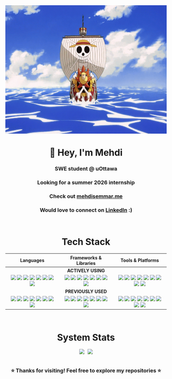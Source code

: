 <div align="center">
  <img src="./luffy_gif.gif" width="1000" height="400"/>

<div align="center">

# 👋 Hey, I'm Mehdi  

### SWE student @ **uOttawa**  
### Looking for a summer 2026 internship  
### Check out [mehdisemmar.me](https://mehdisemmar.me)  
### Would love to connect on [LinkedIn](https://www.linkedin.com/in/mehdi-semmar-946a1b27b) :)

</div>

<br>

# Tech Stack

<div align="center">
<table>
<thead>
<tr>
<th width='33%'>Languages</th>
<th width='33%'>Frameworks & Libraries</th>
<th width='33%'>Tools & Platforms</th>
</tr>
</thead>
<tbody>
<tr>
<td colspan="3" align="center">
<b>ACTIVELY USING</b>
</td>
</tr>
<tr>
<td align='center'>
<img src="https://img.shields.io/badge/-Python-000000?style=flat-square&logo=python&logoColor=00FF41" />
<img src="https://img.shields.io/badge/-Java-000000?style=flat-square&logo=java&logoColor=00FF41" />
<img src="https://img.shields.io/badge/-TypeScript-000000?style=flat-square&logo=typescript&logoColor=00FF41" />
<img src="https://img.shields.io/badge/-C/C++-000000?style=flat-square&logo=c&logoColor=00FF41" />
<img src="https://img.shields.io/badge/-Dart-000000?style=flat-square&logo=dart&logoColor=00FF41" />
<img src="https://img.shields.io/badge/-Lua-000000?style=flat-square&logo=lua&logoColor=00FF41" />
<img src="https://img.shields.io/badge/-SQL-000000?style=flat-square&logo=postgresql&logoColor=00FF41" />
<img src="https://img.shields.io/badge/-Bash-000000?style=flat-square&logo=gnubash&logoColor=00FF41" />
</td>
<td align='center'>
<img src="https://img.shields.io/badge/-React-000000?style=flat-square&logo=react&logoColor=00FF41" />
<img src="https://img.shields.io/badge/-Vue.js-000000?style=flat-square&logo=vue.js&logoColor=00FF41" />
<img src="https://img.shields.io/badge/-Flutter-000000?style=flat-square&logo=flutter&logoColor=00FF41" />
<img src="https://img.shields.io/badge/-Django-000000?style=flat-square&logo=django&logoColor=00FF41" />
<img src="https://img.shields.io/badge/-Spring-000000?style=flat-square&logo=spring&logoColor=00FF41" />
<img src="https://img.shields.io/badge/-Express-000000?style=flat-square&logo=express&logoColor=00FF41" />
<img src="https://img.shields.io/badge/-PyTorch-000000?style=flat-square&logo=pytorch&logoColor=00FF41" />
<img src="https://img.shields.io/badge/-TensorFlow-000000?style=flat-square&logo=tensorflow&logoColor=00FF41" />
</td>
<td align='center'>
<img src="https://img.shields.io/badge/-Docker-000000?style=flat-square&logo=docker&logoColor=00FF41" />
<img src="https://img.shields.io/badge/-AWS-000000?style=flat-square&logo=amazon-aws&logoColor=00FF41" />
<img src="https://img.shields.io/badge/-GCP-000000?style=flat-square&logo=google-cloud&logoColor=00FF41" />
<img src="https://img.shields.io/badge/-PostgreSQL-000000?style=flat-square&logo=postgresql&logoColor=00FF41" />
<img src="https://img.shields.io/badge/-MySQL-000000?style=flat-square&logo=mysql&logoColor=00FF41" />
<img src="https://img.shields.io/badge/-MongoDB-000000?style=flat-square&logo=mongodb&logoColor=00FF41" />
<img src="https://img.shields.io/badge/-Linux-000000?style=flat-square&logo=linux&logoColor=00FF41" />
<img src="https://img.shields.io/badge/-Git-000000?style=flat-square&logo=git&logoColor=00FF41" />
<img src="https://img.shields.io/badge/-Neovim-000000?style=flat-square&logo=neovim&logoColor=00FF41" />
</td>
</tr>
<tr>
<td colspan="3" align="center">
<b>PREVIOUSLY USED</b>
</td>
</tr>
<tr>
<td align='center'>
<img src="https://img.shields.io/badge/-Python-000000?style=flat-square&logo=python&logoColor=00FF41" />
<img src="https://img.shields.io/badge/-Java-000000?style=flat-square&logo=java&logoColor=00FF41" />
<img src="https://img.shields.io/badge/-TypeScript-000000?style=flat-square&logo=typescript&logoColor=00FF41" />
<img src="https://img.shields.io/badge/-C/C++-000000?style=flat-square&logo=c&logoColor=00FF41" />
<img src="https://img.shields.io/badge/-Dart-000000?style=flat-square&logo=dart&logoColor=00FF41" />
<img src="https://img.shields.io/badge/-Lua-000000?style=flat-square&logo=lua&logoColor=00FF41" />
<img src="https://img.shields.io/badge/-SQL-000000?style=flat-square&logo=postgresql&logoColor=00FF41" />
<img src="https://img.shields.io/badge/-Bash-000000?style=flat-square&logo=gnubash&logoColor=00FF41" />
</td>
<td align='center'>
<img src="https://img.shields.io/badge/-React-000000?style=flat-square&logo=react&logoColor=00FF41" />
<img src="https://img.shields.io/badge/-Vue.js-000000?style=flat-square&logo=vue.js&logoColor=00FF41" />
<img src="https://img.shields.io/badge/-Flutter-000000?style=flat-square&logo=flutter&logoColor=00FF41" />
<img src="https://img.shields.io/badge/-Django-000000?style=flat-square&logo=django&logoColor=00FF41" />
<img src="https://img.shields.io/badge/-Spring-000000?style=flat-square&logo=spring&logoColor=00FF41" />
<img src="https://img.shields.io/badge/-Express-000000?style=flat-square&logo=express&logoColor=00FF41" />
<img src="https://img.shields.io/badge/-PyTorch-000000?style=flat-square&logo=pytorch&logoColor=00FF41" />
<img src="https://img.shields.io/badge/-TensorFlow-000000?style=flat-square&logo=tensorflow&logoColor=00FF41" />
</td>
<td align='center'>
<img src="https://img.shields.io/badge/-Docker-000000?style=flat-square&logo=docker&logoColor=00FF41" />
<img src="https://img.shields.io/badge/-AWS-000000?style=flat-square&logo=amazon-aws&logoColor=00FF41" />
<img src="https://img.shields.io/badge/-GCP-000000?style=flat-square&logo=google-cloud&logoColor=00FF41" />
<img src="https://img.shields.io/badge/-PostgreSQL-000000?style=flat-square&logo=postgresql&logoColor=00FF41" />
<img src="https://img.shields.io/badge/-MySQL-000000?style=flat-square&logo=mysql&logoColor=00FF41" />
<img src="https://img.shields.io/badge/-MongoDB-000000?style=flat-square&logo=mongodb&logoColor=00FF41" />
<img src="https://img.shields.io/badge/-Linux-000000?style=flat-square&logo=linux&logoColor=00FF41" />
<img src="https://img.shields.io/badge/-Git-000000?style=flat-square&logo=git&logoColor=00FF41" />
<img src="https://img.shields.io/badge/-Neovim-000000?style=flat-square&logo=neovim&logoColor=00FF41" />
</td>
</tr>
</tbody>
</table>
</div>

<br>

# System Stats

<div align="center" style="display: flex; justify-content: center; gap: 10px; flex-wrap: wrap;">

  <img src="https://github-readme-stats.vercel.app/api/top-langs/?username=FtKuBo&theme=dark&hide_border=true&layout=compact&langs_count=6&bg_color=0D1117&card_width=350" />

  <img src="http://github-readme-streak-stats.herokuapp.com?user=FtKuBo&theme=dark&background=0D1117&hide_border=true" />

</div>

<br>

<div align="center">
  
### ⭐ Thanks for visiting! Feel free to explore my repositories ⭐

</div>

